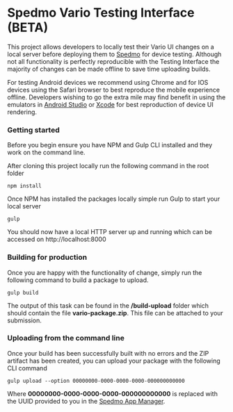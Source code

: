 # Spedmo Vario Testing Interface (BETA)
This project allows developers to locally test their Vario UI changes on a local server before deploying them to [Spedmo](https://www.spedmo.com) for device testing. Although not all
functionality is perfectly reproducible with the Testing Interface the majority of changes can be made offline to save time uploading builds.

For testing Android devices we recommend using Chrome and for IOS devices using the Safari browser to best reproduce the mobile experience offline. Developers wishing to go the extra mile may find benefit in using the emulators in [Android Studio](https://developer.android.com/studio) or [Xcode](https://developer.apple.com/xcode/) for best reproduction of device UI rendering.

### Getting started
Before you begin ensure you have NPM and Gulp CLI installed and they work on the command line.

After cloning this project locally run the following command in the root folder
```
npm install
```

Once NPM has installed the packages locally simple run Gulp to start your local server
```
gulp
```

You should now have a local HTTP server up and running which can be accessed on http://localhost:8000

### Building for production

Once you are happy with the functionality of change, simply run the following command to build a package to upload.
```
gulp build
```

The output of this task can be found in the **/build-upload** folder which should contain the file **vario-package.zip**. This file can be attached to your submission.

### Uploading from the command line

Once your build has been successfully built with no errors and the ZIP artifact has been created, you can upload your package with the following CLI command

```
gulp upload --option 00000000-0000-0000-0000-000000000000
```

Where **00000000-0000-0000-0000-000000000000** is replaced with the UUID provided to you in the [Spedmo App Manager](https://www.spedmo.com/appManage.pg).
